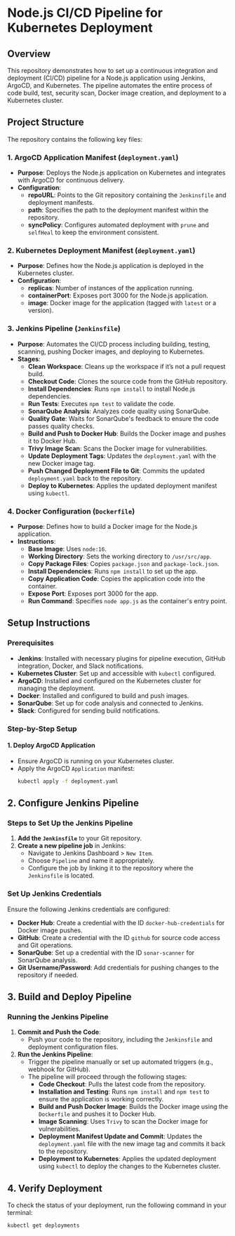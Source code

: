 # Node.js CI/CD Pipeline for Kubernetes Deployment

## Overview
This repository demonstrates how to set up a continuous integration and deployment (CI/CD) pipeline for a Node.js application using Jenkins, ArgoCD, and Kubernetes. The pipeline automates the entire process of code build, test, security scan, Docker image creation, and deployment to a Kubernetes cluster.

## Project Structure
The repository contains the following key files:


### 1. ArgoCD Application Manifest (`deployment.yaml`)
- **Purpose**: Deploys the Node.js application on Kubernetes and integrates with ArgoCD for continuous delivery.
- **Configuration**:
  - **repoURL**: Points to the Git repository containing the `Jenkinsfile` and deployment manifests.
  - **path**: Specifies the path to the deployment manifest within the repository.
  - **syncPolicy**: Configures automated deployment with `prune` and `selfHeal` to keep the environment consistent.

### 2. Kubernetes Deployment Manifest (`deployment.yaml`)
- **Purpose**: Defines how the Node.js application is deployed in the Kubernetes cluster.
- **Configuration**:
  - **replicas**: Number of instances of the application running.
  - **containerPort**: Exposes port 3000 for the Node.js application.
  - **image**: Docker image for the application (tagged with `latest` or a version).

### 3. Jenkins Pipeline (`Jenkinsfile`)
- **Purpose**: Automates the CI/CD process including building, testing, scanning, pushing Docker images, and deploying to Kubernetes.
- **Stages**:
  - **Clean Workspace**: Cleans up the workspace if it’s not a pull request build.
  - **Checkout Code**: Clones the source code from the GitHub repository.
  - **Install Dependencies**: Runs `npm install` to install Node.js dependencies.
  - **Run Tests**: Executes `npm test` to validate the code.
  - **SonarQube Analysis**: Analyzes code quality using SonarQube.
  - **Quality Gate**: Waits for SonarQube's feedback to ensure the code passes quality checks.
  - **Build and Push to Docker Hub**: Builds the Docker image and pushes it to Docker Hub.
  - **Trivy Image Scan**: Scans the Docker image for vulnerabilities.
  - **Update Deployment Tags**: Updates the `deployment.yaml` with the new Docker image tag.
  - **Push Changed Deployment File to Git**: Commits the updated `deployment.yaml` back to the repository.
  - **Deploy to Kubernetes**: Applies the updated deployment manifest using `kubectl`.

### 4. Docker Configuration (`Dockerfile`)
- **Purpose**: Defines how to build a Docker image for the Node.js application.
- **Instructions**:
  - **Base Image**: Uses `node:16`.
  - **Working Directory**: Sets the working directory to `/usr/src/app`.
  - **Copy Package Files**: Copies `package.json` and `package-lock.json`.
  - **Install Dependencies**: Runs `npm install` to set up the app.
  - **Copy Application Code**: Copies the application code into the container.
  - **Expose Port**: Exposes port 3000 for the app.
  - **Run Command**: Specifies `node app.js` as the container's entry point.

## Setup Instructions

### Prerequisites
- **Jenkins**: Installed with necessary plugins for pipeline execution, GitHub integration, Docker, and Slack notifications.
- **Kubernetes Cluster**: Set up and accessible with `kubectl` configured.
- **ArgoCD**: Installed and configured on the Kubernetes cluster for managing the deployment.
- **Docker**: Installed and configured to build and push images.
- **SonarQube**: Set up for code analysis and connected to Jenkins.
- **Slack**: Configured for sending build notifications.

### Step-by-Step Setup

#### 1. Deploy ArgoCD Application
- Ensure ArgoCD is running on your Kubernetes cluster.
- Apply the ArgoCD `Application` manifest:
  ```bash
  kubectl apply -f deployment.yaml


## 2. Configure Jenkins Pipeline

### Steps to Set Up the Jenkins Pipeline
1. **Add the `Jenkinsfile`** to your Git repository.
2. **Create a new pipeline job** in Jenkins:
   - Navigate to Jenkins Dashboard > `New Item`.
   - Choose `Pipeline` and name it appropriately.
   - Configure the job by linking it to the repository where the `Jenkinsfile` is located.

### Set Up Jenkins Credentials
Ensure the following Jenkins credentials are configured:
- **Docker Hub**: Create a credential with the ID `docker-hub-credentials` for Docker image pushes.
- **GitHub**: Create a credential with the ID `github` for source code access and Git operations.
- **SonarQube**: Set up a credential with the ID `sonar-scanner` for SonarQube analysis.
- **Git Username/Password**: Add credentials for pushing changes to the repository if needed.

## 3. Build and Deploy Pipeline

### Running the Jenkins Pipeline
1. **Commit and Push the Code**:
   - Push your code to the repository, including the `Jenkinsfile` and deployment configuration files.
2. **Run the Jenkins Pipeline**:
   - Trigger the pipeline manually or set up automated triggers (e.g., webhook for GitHub).
   - The pipeline will proceed through the following stages:
     - **Code Checkout**: Pulls the latest code from the repository.
     - **Installation and Testing**: Runs `npm install` and `npm test` to ensure the application is working correctly.
     - **Build and Push Docker Image**: Builds the Docker image using the `Dockerfile` and pushes it to Docker Hub.
     - **Image Scanning**: Uses `Trivy` to scan the Docker image for vulnerabilities.
     - **Deployment Manifest Update and Commit**: Updates the `deployment.yaml` file with the new image tag and commits it back to the repository.
     - **Deployment to Kubernetes**: Applies the updated deployment using `kubectl` to deploy the changes to the Kubernetes cluster.

## 4. Verify Deployment
To check the status of your deployment, run the following command in your terminal:
```bash
kubectl get deployments
